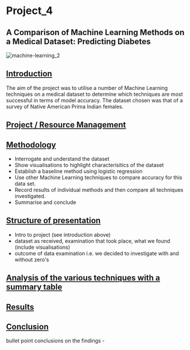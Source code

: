# Project_4
## A Comparison of Machine Learning Methods on a Medical Dataset: Predicting Diabetes 


![machine-learning_2](https://user-images.githubusercontent.com/115951034/231836799-cdd4e8bc-2e89-4d00-bb46-93ddf858c6d2.jpg)



## <a id="Introduction-header"></a><ins>Introduction</ins>



The aim of the project was to utilise a number of Machine Learning techniques on a medical dataset to determine which techniques are most successful in terms of model accuracy. The dataset chosen was that of a survey of Native American Prima Indian females. 


## <a id="Methodology-header"></a><ins>Project / Resource Management</ins>



## <a id="Methodology-header"></a><ins>Methodology</ins>


* Interrogate and understand the dataset
* Show visualisations to highlight characterisitics of the dataset
* Establish a baseline method using logistic regression
* Use other Machine Learning techniques to compare accuracy for this data set.
* Record results of individual methods and then compare all techniques investigated.
* Summarise and conclude


## <a id="Structure-of-presentation-header"></a><ins>Structure of presentation</ins>

* Intro to project (see introduction above)
* dataset as received, examination that took place, what we found (include visualisations)
* outcome of data examination i.e. we decided to investigate with and without zero's


 ## <a id="Anaylysis-header"></a><ins>Analysis of the various techniques with a summary table</ins>



## <a id="Results-header"></a><ins>Results</ins>



## <a id="Conclusion-header"></a><ins>Conclusion</ins>


bullet point conclusions on the findings - 

